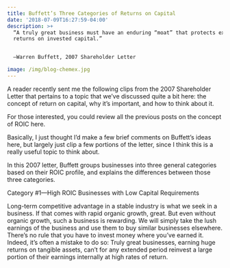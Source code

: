 ```yaml
---
title: Buffett’s Three Categories of Returns on Capital
date: '2018-07-09T16:27:59-04:00'
description: >+
  “A truly great business must have an enduring “moat” that protects excellent
  returns on invested capital.”


  –Warren Buffett, 2007 Shareholder Letter

image: /img/blog-chemex.jpg
---
```

A reader recently sent me the following clips from the 2007 Shareholder Letter that pertains to a topic that we’ve discussed quite a bit here: the concept of return on capital, why it’s important, and how to think about it.



For those interested, you could review all the previous posts on the concept of ROIC here.



Basically, I just thought I’d make a few brief comments on Buffett’s ideas here, but largely just clip a few portions of the letter, since I think this is a really useful topic to think about.



In this 2007 letter, Buffett groups businesses into three general categories based on their ROIC profile, and explains the differences between those three categories.



Category #1—High ROIC Businesses with Low Capital Requirements



Long-term competitive advantage in a stable industry is what we seek in a business. If that comes with rapid organic growth, great. But even without organic growth, such a business is rewarding. We will simply take the lush earnings of the business and use them to buy similar businesses elsewhere. There’s no rule that you have to invest money where you’ve earned it. Indeed, it’s often a mistake to do so: Truly great businesses, earning huge returns on tangible assets, can’t for any extended period reinvest a large portion of their earnings internally at high rates of return.
